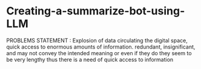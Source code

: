 # Creating-a-summarize-bot-using-LLM

PROBLEMS  STATEMENT : 
Explosion of data circulating the digital space,
quick access to enormous amounts of information.
redundant, insignificant, and may not convey the intended meaning or even if they do they seem to be very lengthy thus there is a need of quick access to information


